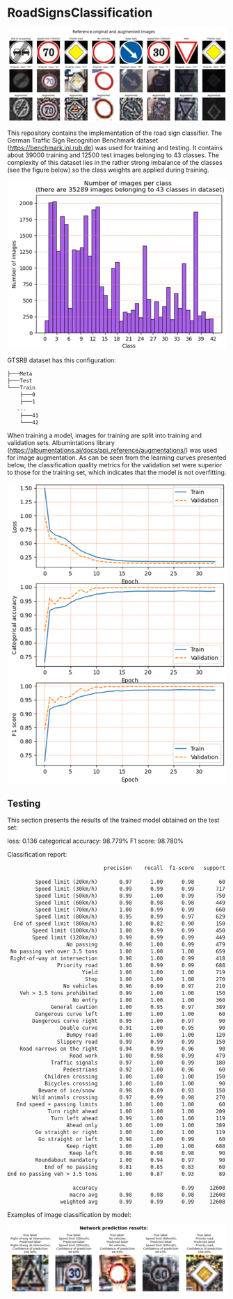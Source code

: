 # RoadSignsClassification
![img2.png](images/img2.PNG)

This repository contains the implementation of the road sign classifier. The German Traffic Sign Recognition Benchmark dataset (https://benchmark.ini.rub.de) was used for training and testing. It contains about 39000 training and 12500 test images belonging to 43 classes. The complexity of this dataset lies in the rather strong imbalance of the classes (see the figure below) so the class weights are applied during training.

![img3.png](images/img3.PNG)

GTSRB dataset has this configuration:
```
├───Meta
├───Test
└───Train
    ├───0
    ├───1
   ...
    ├───41
    └───42
```
When training a model, images for training are split into training and validation sets. Albumintations library (https://albumentations.ai/docs/api_reference/augmentations/) was used for image augmentation. As can be seen from the learning curves presented below, the classification quality metrics for the validation set were superior to those for the training set, which indicates that the model is not overfitting.

![img1.png](images/img1.PNG)

## Testing
This section presents the results of the trained model obtained on the test set: 

loss: 0.136
categorical accuracy: 98.779%
F1 score: 98.780%

Classification report:
```
                               precision    recall  f1-score   support

         Speed limit (20km/h)       0.97      1.00      0.98        60
         Speed limit (30km/h)       0.99      0.99      0.99       717
         Speed limit (50km/h)       0.99      1.00      0.99       750
         Speed limit (60km/h)       0.98      0.98      0.98       449
         Speed limit (70km/h)       1.00      0.99      0.99       660
         Speed limit (80km/h)       0.95      0.99      0.97       629
  End of speed limit (80km/h)       1.00      0.82      0.90       150
        Speed limit (100km/h)       1.00      0.99      0.99       450
        Speed limit (120km/h)       0.99      0.99      0.99       449
                   No passing       0.98      1.00      0.99       479
 No passing veh over 3.5 tons       1.00      1.00      1.00       659
 Right-of-way at intersection       0.98      1.00      0.99       418
                Priority road       1.00      0.99      0.99       688
                        Yield       1.00      1.00      1.00       719
                         Stop       1.00      1.00      1.00       270
                  No vehicles       0.96      0.99      0.97       210
    Veh > 3.5 tons prohibited       0.99      1.00      1.00       150
                     No entry       1.00      1.00      1.00       360
              General caution       1.00      0.95      0.97       389
         Dangerous curve left       1.00      1.00      1.00        60
        Dangerous curve right       0.95      1.00      0.97        90
                 Double curve       0.91      1.00      0.95        90
                   Bumpy road       1.00      1.00      1.00       120
                Slippery road       0.99      0.99      0.99       150
    Road narrows on the right       0.94      0.99      0.96        90
                    Road work       1.00      0.98      0.99       479
              Traffic signals       0.97      1.00      0.99       180
                  Pedestrians       0.92      1.00      0.96        60
            Children crossing       1.00      1.00      1.00       150
            Bicycles crossing       1.00      1.00      1.00        90
          Beware of ice/snow        0.98      0.89      0.93       150
        Wild animals crossing       0.97      0.99      0.98       270
   End speed + passing limits       1.00      1.00      1.00        60
             Turn right ahead       1.00      1.00      1.00       209
              Turn left ahead       0.99      1.00      1.00       119
                   Ahead only       1.00      1.00      1.00       389
         Go straight or right       1.00      1.00      1.00       119
          Go straight or left       0.98      1.00      0.99        60
                   Keep right       1.00      1.00      1.00       688
                    Keep left       0.98      0.98      0.98        90
         Roundabout mandatory       1.00      0.94      0.97        90
            End of no passing       0.81      0.85      0.83        60
End no passing veh > 3.5 tons       1.00      0.87      0.93        89

                     accuracy                           0.99     12608
                    macro avg       0.98      0.98      0.98     12608
                 weighted avg       0.99      0.99      0.99     12608
```
Examples of image classification by model:

![img4.png](images/img4.PNG)
